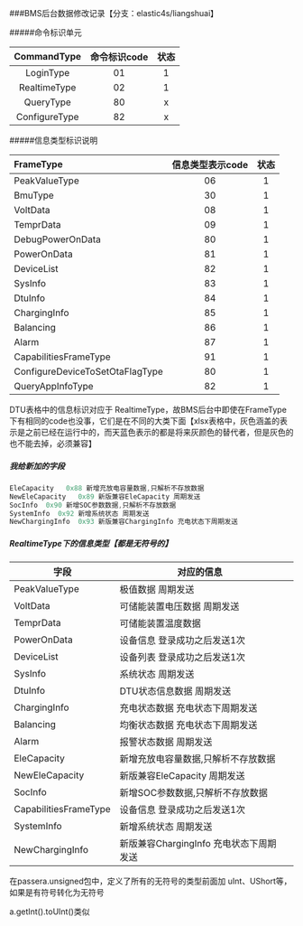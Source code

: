 ###BMS后台数据修改记录【分支：elastic4s/liangshuai】

#####命令标识单元

|  CommandType  | 命令标识code | 状态 |
| :-----------: | :----------: | :--: |
|   LoginType   |      01      |  1   |
| RealtimeType  |      02      |  1   |
|   QueryType   |      80      |  x   |
| ConfigureType |      82      |  x   |

#####信息类型标识说明

| FrameType                       | 信息类型表示code | 状态 |
| :------------------------------ | :--------------: | :--: |
| PeakValueType                   |        06        |  1   |
| BmuType                         |        30        |  1   |
| VoltData                        |        08        |  1   |
| TemprData                       |        09        |  1   |
| DebugPowerOnData                |        80        |  1   |
| PowerOnData                     |        81        |  1   |
| DeviceList                      |        82        |  1   |
| SysInfo                         |        83        |  1   |
| DtuInfo                         |        84        |  1   |
| ChargingInfo                    |        85        |  1   |
| Balancing                       |        86        |  1   |
| Alarm                           |        87        |  1   |
| CapabilitiesFrameType           |        91        |  1   |
| ConfigureDeviceToSetOtaFlagType |        80        |  1   |
| QueryAppInfoType                |        82        |  1   |

DTU表格中的信息标识对应于 RealtimeType，故BMS后台中即使在FrameType下有相同的code也没事，它们是在不同的大类下面【xlsx表格中，灰色涵盖的表示是之前已经在运行中的，而天蓝色表示的都是将来灰颜色的替代者，但是灰色的也不能去掉，必须兼容】

##### 我给新加的字段

```scala
EleCapacity   0x88 新增充放电容量数据,只解析不存放数据
NewEleCapacity   0x89 新版兼容EleCapacity 周期发送
SocInfo  0x90 新增SOC参数数据,只解析不存放数据
SystemInfo  0x92 新增系统状态 周期发送
NewChargingInfo  0x93 新版兼容ChargingInfo 充电状态下周期发送
```

##### RealtimeType下的信息类型【都是无符号的】

| 字段                  | 对应的信息                              |      |
| --------------------- | --------------------------------------- | ---- |
| PeakValueType         | 极值数据 周期发送                       |      |
| VoltData              | 可储能装置电压数据 周期发送             |      |
| TemprData             | 可储能装置温度数据                      |      |
| PowerOnData           | 设备信息 登录成功之后发送1次            |      |
| DeviceList            | 设备列表 登录成功之后发送1次            |      |
| SysInfo               | 系统状态 周期发送                       |      |
| DtuInfo               | DTU状态信息数据 周期发送                |      |
| ChargingInfo          | 充电状态数据 充电状态下周期发送         |      |
| Balancing             | 均衡状态数据 充电状态下周期发送         |      |
| Alarm                 | 报警状态数据 周期发送                   |      |
| EleCapacity           | 新增充放电容量数据,只解析不存放数据     |      |
| NewEleCapacity        | 新版兼容EleCapacity 周期发送            |      |
| SocInfo               | 新增SOC参数数据,只解析不存放数据        |      |
| CapabilitiesFrameType | 设备信息 登录成功之后发送1次            |      |
| SystemInfo            | 新增系统状态 周期发送                   |      |
| NewChargingInfo       | 新版兼容ChargingInfo 充电状态下周期发送 |      |

在passera.unsigned包中，定义了所有的无符号的类型前面加 uInt、UShort等，如果是有符号转化为无符号

a.getInt().toUInt()类似

[^author：梁帅]: 


